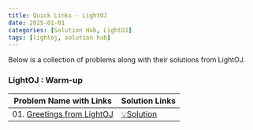 ```yaml
---
title: Quick Links - LightOJ
date: 2025-01-01
categories: [Solution Hub, LightOJ]
tags: [lightoj, solution hub]
---
```


Below is a collection of problems along with their solutions from LightOJ.

### LightOJ : Warm-up

| Problem Name with Links                                                           | Solution Links                                                            |
|-----------------------------------------------------------------------------------|---------------------------------------------------------------------------|
| 01. [Greetings from LightOJ](https://lightoj.com/problem/greetings-from-lightoj/) | [💡Solution](https://mdnrkn.github.io/posts/1000-Greetings-from-LightOJ/) |
